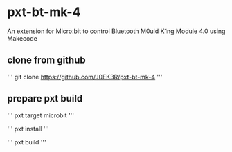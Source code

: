 # pxt-bt-mk-4
An extension for Micro:bit to control Bluetooth M0uld K1ng Module 4.0 using Makecode

## clone from github

'''
git clone https://github.com/J0EK3R/pxt-bt-mk-4
'''

## prepare pxt build

'''
pxt target microbit
'''

'''
pxt install
'''

'''
pxt build
'''
